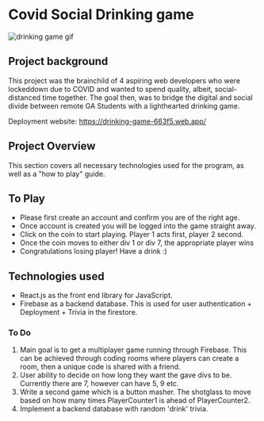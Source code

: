 # Covid Social Drinking game
![drinking game gif](coviddrinkinggif.gif)

## Project background
This project was the brainchild of 4 aspiring web developers who were lockeddown due to COVID and wanted to spend quality, albeit, social-distanced time together.  The goal then, was to bridge the digital and social divide between remote GA Students with a lighthearted drinking game.

Deployment website:
https://drinking-game-663f5.web.app/

## Project Overview

This section covers all necessary technologies used for the program, as well as a "how to play" guide.

## To Play

* Please first create an account and confirm you are of the right age.
* Once account is created you will be logged into the game straight away.
* Click on the coin to start playing. Player 1 acts first, player 2 second.
* Once the coin moves to either div 1 or div 7, the appropriate player wins
* Congratulations losing player! Have a drink :)

## Technologies used

* React.js as the front end library for JavaScript.
* Firebase as a backend database. This is used for user authentication + Deployment + Trivia in the firestore.

### To Do
1. Main goal is to get a multiplayer game running through Firebase. This can be achieved through coding rooms where players can create a room, then a unique code is shared with a friend.
2. User ability to decide on how long they want the gave divs to be. Currently there are 7, however can have 5, 9 etc.
3. Write a second game which is a button masher. The shotglass to move based on how many times PlayerCounter1 is ahead of PlayerCounter2.
4. Implement a backend database with random 'drink' trivia.

